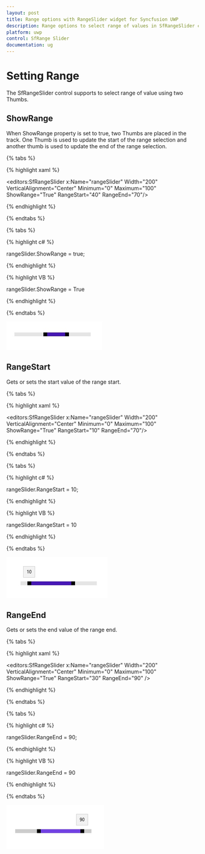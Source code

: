 ```yaml
---
layout: post
title: Range options with RangeSlider widget for Syncfusion UWP
description: Range options to select range of values in SfRangeSlider control 
platform: uwp
control: SfRange Slider 
documentation: ug
---
```


# Setting Range 

The SfRangeSlider control supports to select range of value using two Thumbs.  

## ShowRange  

When ShowRange property is set to true, two Thumbs are placed in the track. One Thumb is used to update the start of the range selection and another thumb is used to update the end of the range selection.  

{% tabs %}

{% highlight xaml %}

<editors:SfRangeSlider x:Name="rangeSlider" Width="200" VerticalAlignment="Center" Minimum="0" Maximum="100" ShowRange="True" RangeStart="40" RangeEnd="70"/>

{% endhighlight %}

{% endtabs %}

{% tabs %}

{% highlight c# %}

   rangeSlider.ShowRange = true;

{% endhighlight %}

{% highlight VB %}

   rangeSlider.ShowRange = True

{% endhighlight %}

{% endtabs %}

![RangeSlider ShowRange view](Range_images/Range_img1.jpg)

## RangeStart  

Gets or sets the start value of the range start.  

{% tabs %}

{% highlight xaml %}

<editors:SfRangeSlider x:Name="rangeSlider" Width="200" VerticalAlignment="Center" Minimum="0" Maximum="100" ShowRange="True" RangeStart="10" RangeEnd="70"/>

{% endhighlight %}

{% endtabs %}

{% tabs %}

{% highlight c# %}

   rangeSlider.RangeStart = 10;

{% endhighlight %}

{% highlight VB %}

  rangeSlider.RangeStart = 10

{% endhighlight %}

{% endtabs %}

![RangeSlider RangeStart view](Range_images/Range_img2.jpg)

## RangeEnd 

Gets or sets the end value of the range end.  

{% tabs %}

{% highlight xaml %}

<editors:SfRangeSlider x:Name="rangeSlider" Width="200" VerticalAlignment="Center" Minimum="0" Maximum="100" ShowRange="True" RangeStart="30" RangeEnd="90"  />

{% endhighlight %}

{% endtabs %}

{% tabs %}

{% highlight c# %}

   rangeSlider.RangeEnd = 90;

{% endhighlight %}

{% highlight VB %}

  rangeSlider.RangeEnd = 90

{% endhighlight %}

{% endtabs %}

![RangeSlider RangeEnd view](Range_images/Range_img3.jpg)





